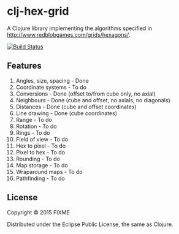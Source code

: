 # clj-hex-grid

A Clojure library implementing the algorithms specified in http://www.redblobgames.com/grids/hexagons/.

[![Build Status](https://snap-ci.com/andeemarks/clj-hex-grid/branch/master/build_image)](https://snap-ci.com/andeemarks/clj-hex-grid/branch/master)

## Features

1. Angles, size, spacing - Done
1. Coordinate systems - To do
1. Conversions - Done (offset to/from cube only, no axial)
1. Neighbours - Done (cube and offset, no axials, no diagonals)
1. Distances - Done (cube and offset coordinates)
1. Line drawing - Done (cube coordinates)
1. Range - To do
1. Rotation - To do
1. Rings - To do
1. Field of view - To do
1. Hex to pixel - To do
1. Pixel to hex - To do
1. Rounding - To do
1. Map storage - To do
1. Wraparound maps - To do
1. Pathfinding - To do

## License

Copyright © 2015 FIXME

Distributed under the Eclipse Public License, the same as Clojure.

